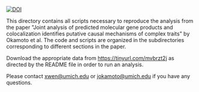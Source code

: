 [![DOI](https://zenodo.org/badge/706721188.svg)](https://doi.org/10.5281/zenodo.13955303)

This directory contains all scripts necessary to reproduce the analysis from the paper "Joint analysis of predicted molecular gene products and colocalization identifies putative causal mechanisms of complex traits" by Okamoto et al. The code and scripts are organized in the subdirectories corresponding to different sections in the paper.

Download the appropriate data from https://tinyurl.com/mvbrzt2j as directed by the README file in order to run an analysis.

Please contact xwen@umich.edu or jokamoto@umich.edu if you have any questions.

